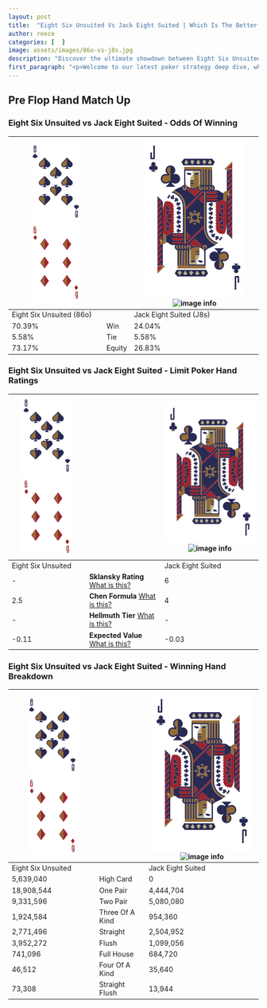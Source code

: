 ```yaml
---
layout: post
title:  "Eight Six Unsuited Vs Jack Eight Suited | Which Is The Better Hand In Poker? A Complete Guide"
author: reece
categories: [  ]
image: assets/images/86o-vs-j8s.jpg
description: "Discover the ultimate showdown between Eight Six Unsuited and Jack Eight Suited in poker! Uncover the odds, strategies, and scenarios where one hand triumphs over the other. Get ready to up your poker game with this thrilling analysis."
first_paragraph: "<p>Welcome to our latest poker strategy deep dive, where we're pitting two distinct hands against each other in a high-stakes showdown: Eight Six Unsuited vs Jack Eight Suited.</p><p>In the dynamic world of poker, every decision counts, and knowing which hand holds the upper hand is key to your success at the table.</p><p>In this article, we'll dissect these two hands, explore the scenarios where one dominates the other, and equip you with the knowledge to make strategic choices that can tip the odds in your favor.</p><p>Get ready to unravel the intriguing dynamics of these poker hands and elevate your game to new heights.</p>"
---
```




[comment]: # (sp0)

## Pre Flop Hand Match Up

<div class="table hand-ratings" markdown="1"> 



### Eight Six Unsuited vs Jack Eight Suited - Odds Of Winning


    
| ![image info](assets/images/hand1/8.png) ![image info](assets/images/hand1/6o.png) |  | ![image info](assets/images/hand2/J.png) ![image info](assets/images/hand2/8s.png) |
| -------- | -------- | -------- |
| Eight Six Unsuited (86o) |  | Jack Eight Suited (J8s) |
| 70.39% | Win | 24.04% |
| 5.58% | Tie | 5.58% |
| 73.17% | Equity | 26.83% |




[comment]: # (sp1)



### Eight Six Unsuited vs Jack Eight Suited - Limit Poker Hand Ratings


    
| ![image info](assets/images/hand1/8.png) ![image info](assets/images/hand1/6o.png) |  | ![image info](assets/images/hand2/J.png) ![image info](assets/images/hand2/8s.png) |
| -------- | -------- | -------- |
| Eight Six Unsuited |  | Jack Eight Suited |
| - | **Sklansky Rating** [What is this?](/sklansky-rating-explained) | 6 |
| 2.5 | **Chen Formula** [What is this?](/chen-formula-explained) | 4 |
| - | **Hellmuth Tier** [What is this?](/Hellmuth-tier-explained) | - |
| -0.11 | **Expected Value** [What is this?](/expected-value-explained) | -0.03 |




[comment]: # (sp2)



### Eight Six Unsuited vs Jack Eight Suited - Winning Hand Breakdown


    
| ![image info](assets/images/hand1/8.png) ![image info](assets/images/hand1/6o.png) |  | ![image info](assets/images/hand2/J.png) ![image info](assets/images/hand2/8s.png) |
| -------- | -------- | -------- |
| Eight Six Unsuited |  | Jack Eight Suited |
| 5,639,040 | High Card | 0 |
| 18,908,544 | One Pair | 4,444,704 |
| 9,331,596 | Two Pair | 5,080,080 |
| 1,924,584 | Three Of A Kind | 954,360 |
| 2,771,496 | Straight | 2,504,952 |
| 3,952,272 | Flush | 1,099,056 |
| 741,096 | Full House | 684,720 |
| 46,512 | Four Of A Kind | 35,640 |
| 73,308 | Straight Flush | 13,944 |




[comment]: # (sp3)



</div>

[comment]: # (sp4)



[comment]: # (sp5)

